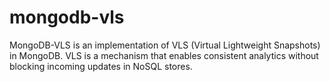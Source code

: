 # mongodb-vls
MongoDB-VLS is an implementation of VLS (Virtual Lightweight Snapshots) in MongoDB. VLS is a mechanism that enables consistent analytics without blocking incoming updates in NoSQL stores.
